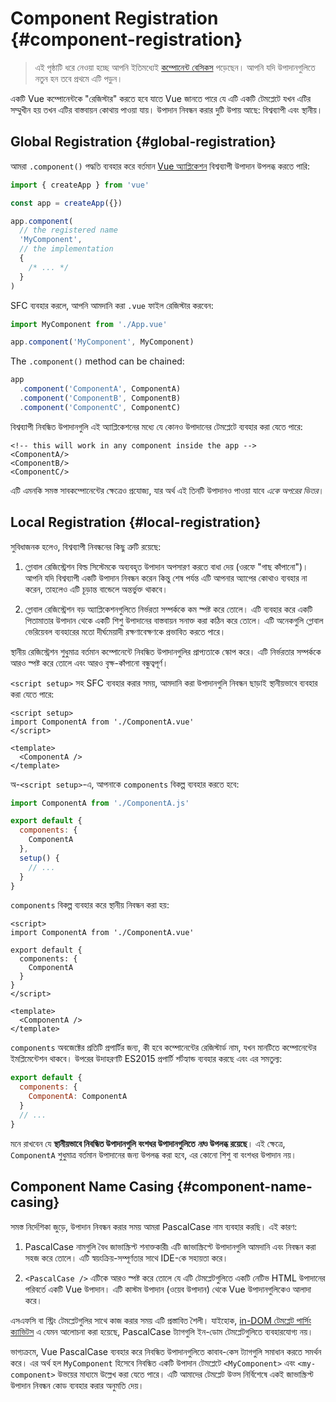 # Component Registration {#component-registration}

> এই পৃষ্ঠাটি ধরে নেওয়া হচ্ছে আপনি ইতিমধ্যেই [কম্পোনেন্ট বেসিকস](/guide/essentials/component-basics) পড়েছেন। আপনি যদি উপাদানগুলিতে নতুন হন তবে প্রথমে এটি পড়ুন।

<VueSchoolLink href="https://vueschool.io/lessons/vue-3-global-vs-local-vue-components" title="বিনামূল্যে Vue.js কম্পোনেন্ট নিবন্ধন পাঠ"/>

একটি Vue কম্পোনেন্টকে "রেজিস্টার" করতে হবে যাতে Vue জানতে পারে যে এটি একটি টেমপ্লেটে যখন এটির সম্মুখীন হয় তখন এটির বাস্তবায়ন কোথায় পাওয়া যায়। উপাদান নিবন্ধন করার দুটি উপায় আছে: বিশ্বব্যাপী এবং স্থানীয়।

## Global Registration {#global-registration}

আমরা `.component()` পদ্ধতি ব্যবহার করে বর্তমান [Vue অ্যাপ্লিকেশন](/guide/essentials/application) বিশ্বব্যাপী উপাদান উপলব্ধ করতে পারি:

```js
import { createApp } from 'vue'

const app = createApp({})

app.component(
  // the registered name
  'MyComponent',
  // the implementation
  {
    /* ... */
  }
)
```

SFC ব্যবহার করলে, আপনি আমদানি করা `.vue` ফাইল রেজিস্টার করবেন:

```js
import MyComponent from './App.vue'

app.component('MyComponent', MyComponent)
```

The `.component()` method can be chained:

```js
app
  .component('ComponentA', ComponentA)
  .component('ComponentB', ComponentB)
  .component('ComponentC', ComponentC)
```

বিশ্বব্যাপী নিবন্ধিত উপাদানগুলি এই অ্যাপ্লিকেশনের মধ্যে যে কোনও উপাদানের টেমপ্লেটে ব্যবহার করা যেতে পারে:

```vue-html
<!-- this will work in any component inside the app -->
<ComponentA/>
<ComponentB/>
<ComponentC/>
```

এটি এমনকি সমস্ত সাবকম্পোনেন্টের ক্ষেত্রেও প্রযোজ্য, যার অর্থ এই তিনটি উপাদানও পাওয়া যাবে _একে অপরের ভিতর_।

## Local Registration {#local-registration}

সুবিধাজনক হলেও, বিশ্বব্যাপী নিবন্ধনের কিছু ত্রুটি রয়েছে:

1. গ্লোবাল রেজিস্ট্রেশন বিল্ড সিস্টেমকে অব্যবহৃত উপাদান অপসারণ করতে বাধা দেয় (ওরফে "গাছ কাঁপানো")। আপনি যদি বিশ্বব্যাপী একটি উপাদান নিবন্ধন করেন কিন্তু শেষ পর্যন্ত এটি আপনার অ্যাপের কোথাও ব্যবহার না করেন, তাহলেও এটি চূড়ান্ত বান্ডেলে অন্তর্ভুক্ত থাকবে।

2. গ্লোবাল রেজিস্ট্রেশন বড় অ্যাপ্লিকেশনগুলিতে নির্ভরতা সম্পর্ককে কম স্পষ্ট করে তোলে। এটি ব্যবহার করে একটি পিতামাতার উপাদান থেকে একটি শিশু উপাদানের বাস্তবায়ন সনাক্ত করা কঠিন করে তোলে। এটি অনেকগুলি গ্লোবাল ভেরিয়েবল ব্যবহারের মতো দীর্ঘমেয়াদী রক্ষণাবেক্ষণকে প্রভাবিত করতে পারে।

স্থানীয় রেজিস্ট্রেশন শুধুমাত্র বর্তমান কম্পোনেন্টে নিবন্ধিত উপাদানগুলির প্রাপ্যতাকে স্কোপ করে। এটি নির্ভরতার সম্পর্ককে আরও স্পষ্ট করে তোলে এবং আরও বৃক্ষ-কাঁপানো বন্ধুত্বপূর্ণ।

<div class="composition-api">

`<script setup>` সহ SFC ব্যবহার করার সময়, আমদানি করা উপাদানগুলি নিবন্ধন ছাড়াই স্থানীয়ভাবে ব্যবহার করা যেতে পারে:

```vue
<script setup>
import ComponentA from './ComponentA.vue'
</script>

<template>
  <ComponentA />
</template>
```

অ-`<script setup>`-এ, আপনাকে `components` বিকল্প ব্যবহার করতে হবে:

```js
import ComponentA from './ComponentA.js'

export default {
  components: {
    ComponentA
  },
  setup() {
    // ...
  }
}
```

</div>
<div class="options-api">

`components` বিকল্প ব্যবহার করে স্থানীয় নিবন্ধন করা হয়:

```vue
<script>
import ComponentA from './ComponentA.vue'

export default {
  components: {
    ComponentA
  }
}
</script>

<template>
  <ComponentA />
</template>
```

</div>

`components` অবজেক্টের প্রতিটি প্রপার্টির জন্য, কী হবে কম্পোনেন্টের রেজিস্টার্ড নাম, যখন মানটিতে কম্পোনেন্টের ইমপ্লিমেন্টেশন থাকবে। উপরের উদাহরণটি ES2015 প্রপার্টি শর্টহ্যান্ড ব্যবহার করছে এবং এর সমতুল্য:

```js
export default {
  components: {
    ComponentA: ComponentA
  }
  // ...
}
```

মনে রাখবেন যে **স্থানীয়ভাবে নিবন্ধিত উপাদানগুলি বংশধর উপাদানগুলিতে *না*ও উপলব্ধ রয়েছে**। এই ক্ষেত্রে, `ComponentA` শুধুমাত্র বর্তমান উপাদানের জন্য উপলব্ধ করা হবে, এর কোনো শিশু বা বংশধর উপাদান নয়।

## Component Name Casing {#component-name-casing}

সমস্ত নির্দেশিকা জুড়ে, উপাদান নিবন্ধন করার সময় আমরা PascalCase নাম ব্যবহার করছি। এই কারণ:

1. PascalCase নামগুলি বৈধ জাভাস্ক্রিপ্ট শনাক্তকারী৷ এটি জাভাস্ক্রিপ্টে উপাদানগুলি আমদানি এবং নিবন্ধন করা সহজ করে তোলে। এটি স্বয়ংক্রিয়-সম্পূর্ণতার সাথে IDE-কে সহায়তা করে।

2. `<PascalCase />` এটিকে আরও স্পষ্ট করে তোলে যে এটি টেমপ্লেটগুলিতে একটি নেটিভ HTML উপাদানের পরিবর্তে একটি Vue উপাদান। এটি কাস্টম উপাদান (ওয়েব উপাদান) থেকে Vue উপাদানগুলিকেও আলাদা করে।

এসএফসি বা স্ট্রিং টেমপ্লেটগুলির সাথে কাজ করার সময় এটি প্রস্তাবিত শৈলী। যাইহোক, [in-DOM টেমপ্লেট পার্সিং ক্যাভিটস](/guide/essentials/component-basics#in-dom-template-parsing-caveats) এ যেমন আলোচনা করা হয়েছে, PascalCase ট্যাগগুলি ইন-ডোম টেমপ্লেটগুলিতে ব্যবহারযোগ্য নয়।

ভাগ্যক্রমে, Vue PascalCase ব্যবহার করে নিবন্ধিত উপাদানগুলিতে কাবাব-কেস ট্যাগগুলি সমাধান করতে সমর্থন করে। এর অর্থ হল `MyComponent` হিসেবে নিবন্ধিত একটি উপাদান টেমপ্লেটে `<MyComponent>` এবং `<my-component>` উভয়ের মাধ্যমে উল্লেখ করা যেতে পারে। এটি আমাদের টেমপ্লেট উত্স নির্বিশেষে একই জাভাস্ক্রিপ্ট উপাদান নিবন্ধন কোড ব্যবহার করার অনুমতি দেয়।
